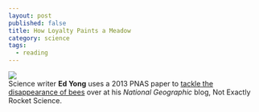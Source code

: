 ```yaml
---
layout: post
published: false
title: How Loyalty Paints a Meadow
category: science
tags: 
  - reading
---
```


![](http://upload.wikimedia.org/wikipedia/commons/7/7d/Osmia_ribifloris_bee.jpg) <br>
Science writer **Ed Yong** uses a 2013 PNAS paper to <a href="http://phenomena.nationalgeographic.com/2013/07/23/how-loyalty-paints-a-meadow/">tackle the disappearance of bees</a> over at his _National Geographic_ blog, Not Exactly Rocket Science. 
